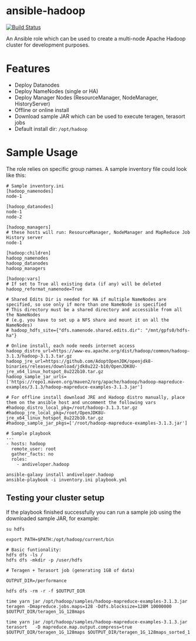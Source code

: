 # ansible-hadoop
[![Build Status](https://travis-ci.org/andiveloper/ansible-hadoop.svg?branch=master)](https://travis-ci.org/andiveloper/ansible-hadoop)

An Ansible role which can be used to create a multi-node Apache Hadoop cluster for development purposes.

# Features
- Deploy Datanodes
- Deploy NameNodes (single or HA)
- Deploy Manager Nodes (ResourceManager, NodeManager, HistoryServer)
- Offline or online install
- Download sample JAR which can be used to execute teragen, terasort jobs
- Default install dir: `/opt/hadoop`

# Sample Usage
The role relies on specific group names. A sample inventory file could look like this:

```
# Sample inventory.ini
[hadoop_namenodes]
node-1

[hadoop_datanodes]
node-1
node-2

[hadoop_managers]
# these hosts will run: ResourceManager, NodeManager and MapReduce Job History server
node-1

[hadoop:children]
hadoop_namenodes
hadoop_datanodes
hadoop_managers

[hadoop:vars]
# If set to True all existing data (if any) will be deleted
hadoop_reformat_namenode=True

# Shared Edits Dir is needed for HA if multiple NameNodes are specified, so use only if more than one NameNode is specified
# This directory must be a shared directory and accessible from all the NameNodes
# (e.g. you have to set up a NFS share and mount it on all the NameNodes)
# hadoop_hdfs_site={"dfs.namenode.shared.edits.dir": "/mnt/gpfs0/hdfs-ha"}

# Online install, each node needs internet access
hadoop_distro_url=https://www-eu.apache.org/dist/hadoop/common/hadoop-3.1.3/hadoop-3.1.3.tar.gz
hadoop_jre_url=https://github.com/AdoptOpenJDK/openjdk8-binaries/releases/download/jdk8u222-b10/OpenJDK8U-jre_x64_linux_hotspot_8u222b10.tar.gz
hadoop_sample_jar_urls=['https://repo1.maven.org/maven2/org/apache/hadoop/hadoop-mapreduce-examples/3.1.3/hadoop-mapreduce-examples-3.1.3.jar']

# For offline install download JRE and Hadoop distro manually, place them on the ansible host and uncomment the following vars
#hadoop_distro_local_pkg=/root/hadoop-3.1.3.tar.gz
#hadoop_jre_local_pkg=/root/OpenJDK8U-jre_x64_linux_hotspot_8u222b10.tar.gz
#hadoop_sample_jar_pkgs=['/root/hadoop-mapreduce-examples-3.1.3.jar']
```

```
# Sample playbook
---
- hosts: hadoop
  remote_user: root
  gather_facts: no
  roles:
    - andiveloper.hadoop
```

```
ansible-galaxy install andiveloper.hadoop
ansible-playbook -i inventory.ini playbook.yml
```

## Testing your cluster setup
If the playbook finished successfully you can run a sample job using the downloaded sample JAR, for example:
```
su hdfs

export PATH=$PATH:/opt/hadoop/current/bin

# Basic funtionality:
hdfs dfs -ls /
hdfs dfs -mkdir -p /user/hdfs

# Teragen + Terasort job (generating 1GB of data)

OUTPUT_DIR=/performance

hdfs dfs -rm -r -f $OUTPUT_DIR

time yarn jar /opt/hadoop/samples/hadoop-mapreduce-examples-3.1.3.jar teragen -Dmapreduce.jobs.maps=128 -Ddfs.blocksize=128M 10000000 $OUTPUT_DIR/teragen_1G_128maps

time yarn jar /opt/hadoop/samples/hadoop-mapreduce-examples-3.1.3.jar terasort   -D mapreduce.map.output.compress=true  $OUTPUT_DIR/teragen_1G_128maps $OUTPUT_DIR/teragen_1G_128maps_sorted_1

```

